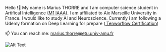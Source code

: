 Hello !👋 My name is Marius THORRE and I am computer science student in Artifical Intelligence (<a href="https://formations.univ-amu.fr/ME5SIN-PRSIN5AC.html">M1 IAAA</a>). 
I am affiliated to Aix Marseille University in France. I would like to study AI and Neuroscience.
Currently i am following a Udemy formation on Deep Learning for prepare (<a href="https://www.tensorflow.org/certificate?hl=fr"> Tenworflow Certification</a>)

📫 You can reach me: marius.thorre@etu.univ-amu.fr




![Alt Text](https://upload.wikimedia.org/wikipedia/commons/1/17/Digital_rain_animation_small_letters_clear.gif)

